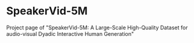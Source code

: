 # SpeakerVid-5M
Project page of "SpeakerVid-5M: A Large-Scale High-Quality Dataset for audio-visual Dyadic Interactive Human Generation"

